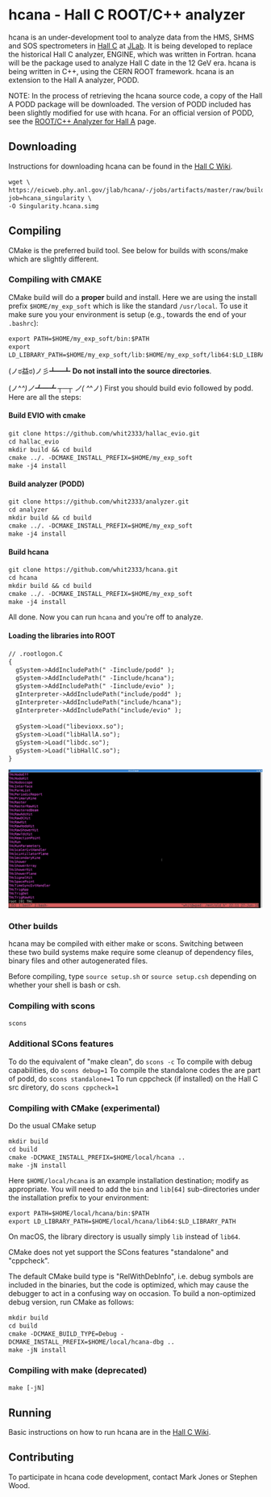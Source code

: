 hcana - Hall C ROOT/C++ analyzer
============================================

hcana is an under-development tool to analyze data from the HMS, SHMS and
SOS spectrometers in
[Hall C](http://www.jlab.org/Hall-C/) at [JLab](http://www.jlab.org/).
It is being developed to replace
the historical Hall C analyzer, ENGINE, which was written in Fortran.
hcana will be the package used to analyze Hall C date in the 12 GeV era.
hcana is being written in C++, using the CERN ROOT framework.  hcana is
an extension to the Hall A analyzer, PODD.

NOTE: In the process of retrieving the hcana source code, a copy of
the Hall A PODD package will be downloaded.  The version of PODD included
has been slightly modified for use with hcana.  For an official version
of PODD, see the [ROOT/C++ Analyzer for Hall A](http://hallaweb.jlab.org/podd/) page.

Downloading
-----------

Instructions for downloading hcana can be found in the
[Hall C Wiki](https://hallcweb.jlab.org/wiki/index.php/ROOT_Analyzer/Git).

```
wget \
https://eicweb.phy.anl.gov/jlab/hcana/-/jobs/artifacts/master/raw/build/Singularity.hcana.simg?job=hcana_singularity \
-O Singularity.hcana.simg
```

Compiling
---------

CMake is the preferred build tool. See below for builds with scons/make which 
are slightly different.

### Compiling with CMAKE

CMake build will do a **proper** build and install.
Here we are using the install prefix `$HOME/my_exp_soft` which is like the 
standard `/usr/local`. To use it make sure you your environment is setup (e.g., 
towards the end of your `.bashrc`):
```
export PATH=$HOME/my_exp_soft/bin:$PATH
export LD_LIBRARY_PATH=$HOME/my_exp_soft/lib:$HOME/my_exp_soft/lib64:$LD_LIBRARY_PATH
```
 (ノಠ益ಠ)ノ彡┻━┻ **Do not install into the source directories**.

(ノ^_^)ノ┻━┻ ┬─┬ ノ( ^_^ノ)
First you should build evio followed by podd. Here are all the steps:


#### Build EVIO with cmake

```
git clone https://github.com/whit2333/hallac_evio.git
cd hallac_evio
mkdir build && cd build
cmake ../. -DCMAKE_INSTALL_PREFIX=$HOME/my_exp_soft
make -j4 install
```

#### Build analyzer (PODD)

```
git clone https://github.com/whit2333/analyzer.git
cd analyzer
mkdir build && cd build
cmake ../. -DCMAKE_INSTALL_PREFIX=$HOME/my_exp_soft
make -j4 install
```

#### Build hcana

```
git clone https://github.com/whit2333/hcana.git
cd hcana
mkdir build && cd build
cmake ../. -DCMAKE_INSTALL_PREFIX=$HOME/my_exp_soft
make -j4 install
```

All done.  Now you can run `hcana` and you're off to analyze.

#### Loading the libraries into ROOT 

```
// .rootlogon.C
{
  gSystem->AddIncludePath(" -Iinclude/podd" );
  gSystem->AddIncludePath(" -Iinclude/hcana");
  gSystem->AddIncludePath(" -Iinclude/evio" );
  gInterpreter->AddIncludePath("include/podd" );
  gInterpreter->AddIncludePath("include/hcana");
  gInterpreter->AddIncludePath("include/evio" );
  
  gSystem->Load("libevioxx.so");
  gSystem->Load("libHallA.so");
  gSystem->Load("libdc.so");
  gSystem->Load("libHallC.so");
}
```
![libHallC in ROOT](/docs/libHallC_in_root.png)

### Other builds

hcana may be compiled with either make or scons.  Switching between these
two build systems make require some cleanup of dependency files, binary files
and other autogenerated files.

Before compiling, type
`source setup.sh` or `source setup.csh`
depending on whether your shell is bash or csh.

### Compiling with scons

```
scons
```

### Additional SCons features 
To do the equivalent of "make clean", do
`scons -c`
To compile with debug capabilities, do
`scons debug=1`
To compile the standalone codes the are part of podd, do
`scons standalone=1`
To run cppcheck (if installed) on the Hall C src diretory, do
`scons cppcheck=1`

### Compiling with CMake (experimental)

Do the usual CMake setup

```
mkdir build
cd build
cmake -DCMAKE_INSTALL_PREFIX=$HOME/local/hcana ..
make -jN install
```

Here `$HOME/local/hcana` is an example installation destination;
modify as appropriate. You will need to add the `bin` and `lib[64]` sub-directories
under the installation prefix to your environment:

```
export PATH=$HOME/local/hcana/bin:$PATH
export LD_LIBRARY_PATH=$HOME/local/hcana/lib64:$LD_LIBRARY_PATH
```

On macOS, the library directory is usually simply `lib` instead of `lib64`.

CMake does not yet support the SCons features "standalone" and "cppcheck".

The default CMake build type is "RelWithDebInfo", i.e. debug symbols are
included in the binaries, but the code is optimized, which may cause the
debugger to act in a confusing way on occasion. To build a
non-optimized debug version, run CMake as follows:
```
mkdir build
cd build
cmake -DCMAKE_BUILD_TYPE=Debug -DCMAKE_INSTALL_PREFIX=$HOME/local/hcana-dbg ..
make -jN install
```

### Compiling with make (deprecated)

```
make [-jN]
```

Running
-------
Basic instructions on how to run hcana are in the
[Hall C Wiki](https://hallcweb.jlab.org/wiki/index.php/ROOT_Analyzer/Running).

Contributing
------------
To participate in hcana code development, contact Mark Jones or Stephen Wood.


